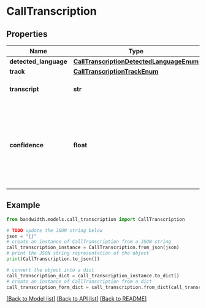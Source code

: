 # CallTranscription


## Properties

Name | Type | Description | Notes
------------ | ------------- | ------------- | -------------
**detected_language** | [**CallTranscriptionDetectedLanguageEnum**](CallTranscriptionDetectedLanguageEnum.md) |  | [optional] 
**track** | [**CallTranscriptionTrackEnum**](CallTranscriptionTrackEnum.md) |  | [optional] 
**transcript** | **str** | The transcription itself. | [optional] 
**confidence** | **float** | How confident the transcription engine was in transcribing the associated audio (from &#x60;0&#x60; to &#x60;1&#x60;). | [optional] 

## Example

```python
from bandwidth.models.call_transcription import CallTranscription

# TODO update the JSON string below
json = "{}"
# create an instance of CallTranscription from a JSON string
call_transcription_instance = CallTranscription.from_json(json)
# print the JSON string representation of the object
print(CallTranscription.to_json())

# convert the object into a dict
call_transcription_dict = call_transcription_instance.to_dict()
# create an instance of CallTranscription from a dict
call_transcription_form_dict = call_transcription.from_dict(call_transcription_dict)
```
[[Back to Model list]](../README.md#documentation-for-models) [[Back to API list]](../README.md#documentation-for-api-endpoints) [[Back to README]](../README.md)


